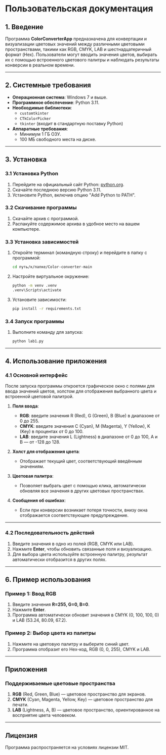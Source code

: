# Пользовательская документация

## 1. Введение

Программа **ColorConverterApp** предназначена для конвертации и визуализации цветовых значений между различными цветовыми пространствами, такими как RGB, CMYK, LAB и шестнадцатеричный формат (Hex). Пользователи могут вводить значения цветов, выбирать их с помощью встроенного цветового палитры и наблюдать результаты конверсии в реальном времени.

---

## 2. Системные требования

- **Операционная система**: Windows 7 и выше.
- **Программное обеспечение**: Python 3.11.
- **Необходимые библиотеки**:
  - `customtkinter`
  - `CTkColorPicker`
  - `tkinter` (входит в стандартную поставку Python)
- **Аппаратные требования**:
  - Минимум 1 ГБ ОЗУ.
  - 100 МБ свободного места на диске.

---

## 3. Установка

### 3.1 Установка Python

1. Перейдите на официальный сайт Python: [python.org](https://python.org).
2. Скачайте последнюю версию Python 3.11.
3. Установите Python, включив опцию "Add Python to PATH".

### 3.2 Скачивание программы

1. Скачайте архив с программой.
2. Распакуйте содержимое архива в удобное место на вашем компьютере.

### 3.3 Установка зависимостей

1. Откройте терминал (командную строку) и перейдите в папку с программой:
   ```bash
   cd путь/к/папке/Color-converter-main
   ```
2. Настройте виртуальное окружение:
   ```bash
   python -m venv .venv
   .venv\Scripts\activate
   ```
3. Установите зависимости:
   ```bash
   pip install -r requirements.txt
   ```

### 3.4 Запуск программы

1. Выполните команду для запуска:
   ```bash
   python lab1.py
   ```

---

## 4. Использование приложения

### 4.1 Основной интерфейс

После запуска программы откроется графическое окно с полями для ввода значений цветов, холстом для отображения выбранного цвета и встроенной цветовой палитрой.

1. **Поля ввода**:
   - **RGB**: введите значения R (Red), G (Green), B (Blue) в диапазоне от 0 до 255.
   - **CMYK**: введите значения C (Cyan), M (Magenta), Y (Yellow), K (Key) в процентах от 0 до 100.
   - **LAB**: введите значения L (Lightness) в диапазоне от 0 до 100, A и B — от -128 до 128.

2. **Холст для отображения цвета**:
   - Отображает текущий цвет, соответствующий введённым значениям.

3. **Цветовая палитра**:
   - Позволяет выбрать цвет с помощью клика, автоматически обновляя все значения в других цветовых пространствах.

4. **Сообщения об ошибках**:
   - Если при конверсии возникает потеря точности, внизу окна отображается соответствующее предупреждение.

---

### 4.2 Последовательность действий

1. Введите значения в одно из полей (RGB, CMYK или LAB).
2. Нажмите **Enter**, чтобы обновить связанные поля и визуализацию.
3. Для выбора цвета используйте встроенную палитру, результат автоматически отобразится в других полях.

---

## 6. Пример использования

### Пример 1: Ввод RGB
1. Введите значения **R=255, G=0, B=0**.
2. Нажмите **Enter**.
3. Программа автоматически обновит значения в CMYK (0, 100, 100, 0) и LAB (53.24, 80.09, 67.2).

### Пример 2: Выбор цвета из палитры
1. Нажмите на цветовую палитру и выберите синий цвет.
2. Программа отобразит его Hex-код, RGB (0, 0, 255), CMYK и LAB.

---

## Приложения

### Поддерживаемые цветовые пространства

1. **RGB** (Red, Green, Blue) — цветовое пространство для экранов.
2. **CMYK** (Cyan, Magenta, Yellow, Key) — цветовое пространство для печати.
3. **LAB** (Lightness, A, B) — цветовое пространство, ориентированное на восприятие цвета человеком.

---

## Лицензия

Программа распространяется на условиях лицензии MIT.
